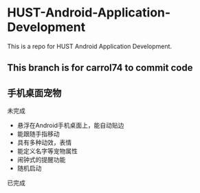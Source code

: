 # HUST-Android-Application-Development
This is a repo for HUST Android Application Development.

## This branch is for carrol74 to commit code

## 手机桌面宠物
  未完成
  - 悬浮在Android手机桌面上，能自动贴边
  - 能跟随手指移动
  - 具有多种动效，表情
  - 能定义名字等宠物属性
  - 闹钟式的提醒功能
  - 随机启动
  
  
  已完成
  
